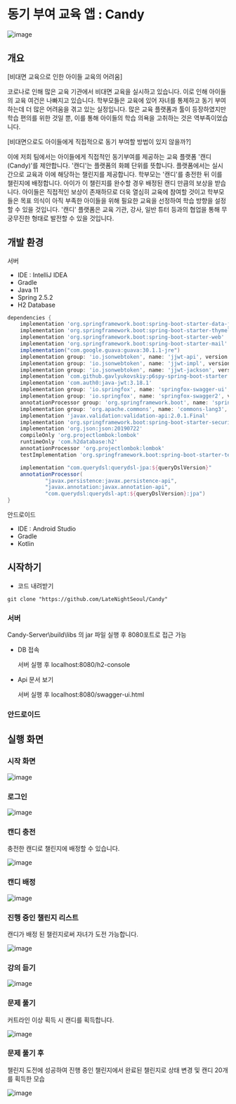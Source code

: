 # 동기 부여 교육 앱 : Candy

![image](https://user-images.githubusercontent.com/60308568/132358449-42e6af8b-b8fe-48ba-9d91-2b08a70d06c0.png) 


## 개요
[비대면 교육으로 인한 아이들 교육의 어려움]

코로나로 인해 많은 교육 기관에서 비대면 교육을 실시하고 있습니다. 이로 인해 아이들의 교육 여건은 나빠지고 있습니다. 학부모들은 교육에 있어 자녀를 통제하고 동기 부여하는데 더 많은 어려움을 겪고 있는 실정입니다. 많은 교육 플랫폼과 툴이 등장하였지만 학습 편의를 위한 것일 뿐, 이를 통해 아이들의 학습 의욕을 고취하는 것은 역부족이었습니다.

[비대면으로도 아이들에게 직접적으로 동기 부여할 방법이 있지 않을까?]

이에 저희 팀에서는 아이들에게 직접적인 동기부여를 제공하는 교육 플랫폼 '캔디(Candy)'를 제안합니다.
'캔디'는 플랫폼의 화폐 단위를 뜻합니다. 플랫폼에서는 실시간으로 교육과 이에 해당하는 챌린지를 제공합니다. 학부모는 '캔디'를 충전한 뒤 이를 챌린지에 배정합니다. 아이가 이 챌린지를 완수할 경우 배정된 캔디 만큼의 보상을 받습니다. 아이들은 직접적인 보상이 존재하므로 더욱 열심히 교육에 참여할 것이고 학부모들은 목표 의식이 아직 부족한 아이들을 위해 필요한 교육을 선정하여 학습 방향을 설정할 수 있을 것입니다. '캔디' 플랫폼은 교육 기관, 강사, 일반 튜터 등과의 협업을 통해 무궁무진한 형태로 발전할 수 있을 것입니다.

## 개발 환경

서버
- IDE : IntelliJ IDEA
- Gradle
- Java 11
- Spring 2.5.2
- H2 Database 

``` gradle
dependencies {
    implementation 'org.springframework.boot:spring-boot-starter-data-jpa'
    implementation 'org.springframework.boot:spring-boot-starter-thymeleaf'
    implementation 'org.springframework.boot:spring-boot-starter-web'
    implementation 'org.springframework.boot:spring-boot-starter-mail'
    implementation("com.google.guava:guava:30.1.1-jre")
    implementation group: 'io.jsonwebtoken', name: 'jjwt-api', version: '0.11.2'
    implementation group: 'io.jsonwebtoken', name: 'jjwt-impl', version: '0.11.2'
    implementation group: 'io.jsonwebtoken', name: 'jjwt-jackson', version: '0.11.2'
    implementation 'com.github.gavlyukovskiy:p6spy-spring-boot-starter:1.6.2'
    implementation 'com.auth0:java-jwt:3.18.1'
    implementation group: 'io.springfox', name: 'springfox-swagger-ui', version: '2.9.2'
    implementation group: 'io.springfox', name: 'springfox-swagger2', version: '2.9.2'
    annotationProcessor group: 'org.springframework.boot', name: 'spring-boot-configuration-processor'
    implementation group: 'org.apache.commons', name: 'commons-lang3', version: '3.12.0'
    implementation 'javax.validation:validation-api:2.0.1.Final'
    implementation 'org.springframework.boot:spring-boot-starter-security'
    implementation 'org.json:json:20190722'
    compileOnly 'org.projectlombok:lombok'
    runtimeOnly 'com.h2database:h2'
    annotationProcessor 'org.projectlombok:lombok'
    testImplementation 'org.springframework.boot:spring-boot-starter-test'

    implementation "com.querydsl:querydsl-jpa:${queryDslVersion}"
    annotationProcessor(
            "javax.persistence:javax.persistence-api",
            "javax.annotation:javax.annotation-api",
            "com.querydsl:querydsl-apt:${queryDslVersion}:jpa")
}
```

안드로이드
- IDE : Android Studio
- Gradle
- Kotlin

## 시작하기

- 코드 내려받기

``` git
git clone "https://github.com/LateNightSeoul/Candy"
```

### 서버

Candy-Server\build\libs 의 jar 파일 실행 후  8080포트로 접근 가능

  - DB 접속
  
    서버 실행 후 localhost:8080/h2-console
    
  - Api 문서 보기
  
    서버 실행 후 localhost:8080/swagger-ui.html
  
### 안드로이드


## 실행 화면 


### 시작 화면

![image](https://user-images.githubusercontent.com/60308568/132361844-c65f0a54-503f-4c4f-a656-0a9be2012663.png)



### 로그인 

![image](https://user-images.githubusercontent.com/60308568/132363015-d9e27998-451d-47e7-8db7-71551be4525a.png)




### 캔디 충전
   충전한 캔디로 챌린지에 배정할 수 있습니다.

![image](https://user-images.githubusercontent.com/60308568/132362044-b1a3e0da-6cb8-48e3-a1c3-032671f504f3.png)



### 캔디 배정
 
![image](https://user-images.githubusercontent.com/60308568/132362208-d2489c2a-2124-4ffd-ae96-124b44475ab7.png)



### 진행 중인 챌린지 리스트
   캔디가 배정 된 챌린지로써 자녀가 도전 가능합니다.
    
![image](https://user-images.githubusercontent.com/60308568/132362269-0d1169fe-3b62-4489-9ac0-52cbafb0c59c.png)



### 강의 듣기

![image](https://user-images.githubusercontent.com/60308568/132362374-33c4e245-7ada-45ab-846e-4bc13034620a.png)



### 문제 풀기
   커트라인 이상 획득 시 캔디를 획득합니다.
    
![image](https://user-images.githubusercontent.com/60308568/132362427-54b82b10-7652-4e7f-ad74-c5ad3390eff4.png)



### 문제 풀기 후
   챌린지 도전에 성공하여 진행 중인 챌린지에서 완료된 챌린지로 상태 변경 및 캔디 20개를 획득한 모습
    
![image](https://user-images.githubusercontent.com/60308568/132362531-6a5ff108-d8a4-45ac-8953-382dfd01ae18.png)

